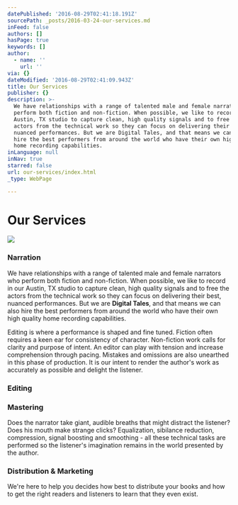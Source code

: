 ```yaml
---
datePublished: '2016-08-29T02:41:18.191Z'
sourcePath: _posts/2016-03-24-our-services.md
inFeed: false
authors: []
hasPage: true
keywords: []
author:
  - name: ''
    url: ''
via: {}
dateModified: '2016-08-29T02:41:09.943Z'
title: Our Services
publisher: {}
description: >-
  We have relationships with a range of talented male and female narrators who
  perform both fiction and non-fiction. When possible, we like to record in our
  Austin, TX studio to capture clean, high quality signals and to free the
  actors from the technical work so they can focus on delivering their best,
  nuanced performances. But we are Digital Tales, and that means we can also
  hire the best performers from around the world who have their own high quality
  home recording capabilities.
inLanguage: null
inNav: true
starred: false
url: our-services/index.html
_type: WebPage

---
```

# Our Services
![](https://s3-us-west-2.amazonaws.com/the-grid-img/p/b2bd1cc89db81fd4c0cc9e7c88e97116e6a08516.jpg)

### Narration

We have relationships with a range of talented male and female narrators who perform both fiction and non-fiction. When possible, we like to record in our Austin, TX studio to capture clean, high quality signals and to free the actors from the technical work so they can focus on delivering their best, nuanced performances. But we are **Digital Tales**, and that means we can also hire the best performers from around the world who have their own high quality home recording capabilities.

Editing is where a performance is shaped and fine tuned. Fiction often requires a keen ear for consistency of character. Non-fiction work calls for clarity and purpose of intent. An editor can play with tension and increase comprehension through pacing. Mistakes and omissions are also unearthed in this phase of production. It is our intent to render the author's work as accurately as possible and delight the listener.

### Editing

### Mastering

Does the narrator take giant, audible breaths that might distract the listener? Does his mouth make strange clicks? Equalization, sibilance reduction, compression, signal boosting and smoothing - all these technical tasks are performed so the listener's imagination remains in the world presented by the author.

### Distribution & Marketing

We're here to help you decides how best to distribute your books and how to get the right readers and listeners to learn that they even exist.